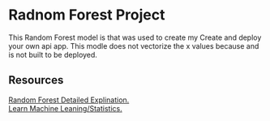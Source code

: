 # Radnom Forest Project

This Random Forest model is that was used to create my Create and deploy your own api app. This modle does not vectorize the x values because and is not  built to be deployed. 



## Resources
[Random Forest Detailed Explination.](https://builtin.com/data-science/random-forest-algorithm#what)
<br>
[Learn Machine Leaning/Statistics.](https://youtube.com/playlist?list=PLblh5JKOoLUICTaGLRoHQDuF_7q2GfuJF&si=WgDp_SakHYGYqVPI)
